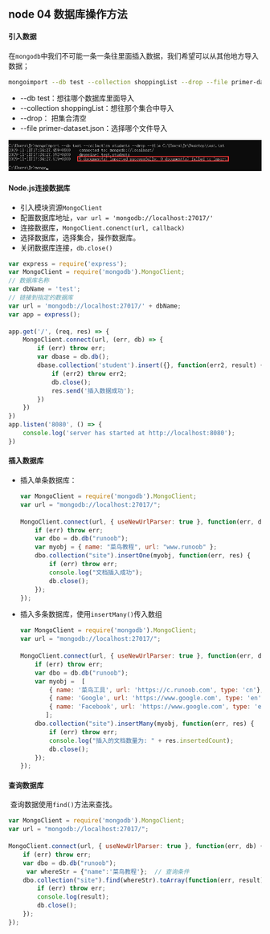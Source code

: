 ## node 04 数据库操作方法

#### 引入数据

在`mongodb`中我们不可能一条一条往里面插入数据，我们希望可以从其他地方导入数据；

```bash
mongoimport --db test --collection shoppingList --drop --file primer-dataset.json
```

+ --db test：想往哪个数据库里面导入
+ --collection shoppingList：想往那个集合中导入
+ --drop： 把集合清空
+ --file primer-dataset.json：选择哪个文件导入

![](../image/mongoImport.png)

#### Node.js连接数据库

+ 引入模块资源`MongoClient`
+ 配置数据库地址，`var url = 'mongodb://localhost:27017/'`
+ 连接数据库，`MongoClient.conenct(url, callback)`
+ 选择数据库，选择集合，操作数据库。
+ 关闭数据库连接，`db.close()`

```js
var express = require('express');
var MongoClient = require('mongodb').MongoClient;
// 数据库名称
var dbName = 'test'; 
// 链接到指定的数据库
var url = 'mongodb://localhost:27017/' + dbName;
var app = express();

app.get('/', (req, res) => {
    MongoClient.connect(url, (err, db) => {
        if (err) throw err;
        var dbase = db.db();
        dbase.collection('student').insert({}, function(err2, result) {
            if (err2) throw err2;
            db.close();
            res.send('插入数据成功');
        })
    })
})
app.listen('8080', () => {
    console.log('server has started at http://localhost:8080');
})
```

#### 插入数据库

+ 插入单条数据库：

  ```js
  var MongoClient = require('mongodb').MongoClient;
  var url = "mongodb://localhost:27017/";
   
  MongoClient.connect(url, { useNewUrlParser: true }, function(err, db) {
      if (err) throw err;
      var dbo = db.db("runoob");
      var myobj = { name: "菜鸟教程", url: "www.runoob" };
      dbo.collection("site").insertOne(myobj, function(err, res) {
          if (err) throw err;
          console.log("文档插入成功");
          db.close();
      });
  });
  ```

+ 插入多条数据库，使用`insertMany()`传入数组

  ```js
  var MongoClient = require('mongodb').MongoClient;
  var url = "mongodb://localhost:27017/";
   
  MongoClient.connect(url, { useNewUrlParser: true }, function(err, db) {
      if (err) throw err;
      var dbo = db.db("runoob");
      var myobj =  [
          { name: '菜鸟工具', url: 'https://c.runoob.com', type: 'cn'},
          { name: 'Google', url: 'https://www.google.com', type: 'en'},
          { name: 'Facebook', url: 'https://www.google.com', type: 'en'}
         ];
      dbo.collection("site").insertMany(myobj, function(err, res) {
          if (err) throw err;
          console.log("插入的文档数量为: " + res.insertedCount);
          db.close();
      });
  });
  ```

#### 查询数据库

​		查询数据使用`find()`方法来查找。

```js
var MongoClient = require('mongodb').MongoClient;
var url = "mongodb://localhost:27017/";
 
MongoClient.connect(url, { useNewUrlParser: true }, function(err, db) {
    if (err) throw err;
    var dbo = db.db("runoob");
     var whereStr = {"name":'菜鸟教程'};  // 查询条件
    dbo.collection("site").find(whereStr).toArray(function(err, result) {
        if (err) throw err;
        console.log(result);
        db.close();
    });
});
```

